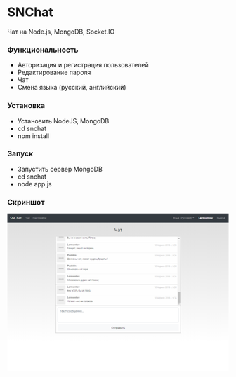 # SNChat
Чат на Node.js, MongoDB, Socket.IO

### Функциональность 

* Авторизация и регистрация пользователей
* Редактирование пароля
* Чат
* Смена языка (русский, английский)

### Установка

* Установить NodeJS, MongoDB
* cd snchat
* npm install

### Запуск

* Запустить сервер MongoDB
* cd snchat
* node app.js

### Скриншот

![Скриншот](screenshot.png)